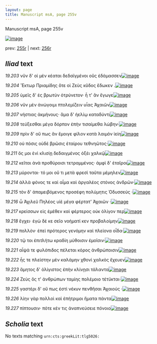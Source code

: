```yaml
---
layout: page
title: Manuscript msA, page 255v
---
```


Manuscript msA, page 255v

[![image](http://www.homermultitext.org/iipsrv?OBJ=IIP,1.0&FIF=/project/homer/pyramidal/deepzoom/hmt/vaimg/2017a/VA255VN_0757.tif&WID=100&CVT=JPEG)](http://www.homermultitext.org/ict2/?urn=urn:cite2:hmt:vaimg.2017a:VA255VN_0757)

prev:  [255r](../255r) | next:  [256r](../256r)

## *Iliad* text

*19.203* <a id="19.203"/> νῦν δ' οἱ μὲν κέαται δεδαϊγμένοι οὓς ἐδάμασσεν[![image](http://www.homermultitext.org/iipsrv?OBJ=IIP,1.0&FIF=/project/homer/pyramidal/deepzoom/hmt/vaimg/2017a/VA255VN_0757.tif&RGN=0.483,0.2307,0.35,0.0248&WID=1000&CVT=JPEG)](http://www.homermultitext.org/ict2/?urn=urn:cite2:hmt:vaimg.2017a:VA255VN_0757@0.483,0.2307,0.35,0.0248)

*19.204* <a id="19.204"/> Ἕκτωρ Πριαμίδης ὅτε οἱ Ζεὺς κῦδος ἔδωκεν .[![image](http://www.homermultitext.org/iipsrv?OBJ=IIP,1.0&FIF=/project/homer/pyramidal/deepzoom/hmt/vaimg/2017a/VA255VN_0757.tif&RGN=0.483,0.2494,0.353,0.0225&WID=1000&CVT=JPEG)](http://www.homermultitext.org/ict2/?urn=urn:cite2:hmt:vaimg.2017a:VA255VN_0757@0.483,0.2494,0.353,0.0225)

*19.205* <a id="19.205"/> ὑμεῖς δ' ἐς βρωτὺν ὀτρύνετον· ἦ τ' ἂν ἔγωγε[![image](http://www.homermultitext.org/iipsrv?OBJ=IIP,1.0&FIF=/project/homer/pyramidal/deepzoom/hmt/vaimg/2017a/VA255VN_0757.tif&RGN=0.489,0.2697,0.291,0.0195&WID=1000&CVT=JPEG)](http://www.homermultitext.org/ict2/?urn=urn:cite2:hmt:vaimg.2017a:VA255VN_0757@0.489,0.2697,0.291,0.0195)

*19.206* <a id="19.206"/> νῦν μὲν ἀνώγοιμι πτολεμίζειν υἷας Ἀχαιῶν[![image](http://www.homermultitext.org/iipsrv?OBJ=IIP,1.0&FIF=/project/homer/pyramidal/deepzoom/hmt/vaimg/2017a/VA255VN_0757.tif&RGN=0.492,0.2863,0.317,0.021&WID=1000&CVT=JPEG)](http://www.homermultitext.org/ict2/?urn=urn:cite2:hmt:vaimg.2017a:VA255VN_0757@0.492,0.2863,0.317,0.021)

*19.207* <a id="19.207"/> νήστιας ἀκμήνους· ἅμα δ' ἠελίῳ καταδύντι[![image](http://www.homermultitext.org/iipsrv?OBJ=IIP,1.0&FIF=/project/homer/pyramidal/deepzoom/hmt/vaimg/2017a/VA255VN_0757.tif&RGN=0.492,0.3035,0.328,0.018&WID=1000&CVT=JPEG)](http://www.homermultitext.org/ict2/?urn=urn:cite2:hmt:vaimg.2017a:VA255VN_0757@0.492,0.3035,0.328,0.018)

*19.208* <a id="19.208"/> τεύξεσθαι μέγα δόρπον ἐπὴν τισαίμεθα λώβην·[![image](http://www.homermultitext.org/iipsrv?OBJ=IIP,1.0&FIF=/project/homer/pyramidal/deepzoom/hmt/vaimg/2017a/VA255VN_0757.tif&RGN=0.491,0.3193,0.339,0.0218&WID=1000&CVT=JPEG)](http://www.homermultitext.org/ict2/?urn=urn:cite2:hmt:vaimg.2017a:VA255VN_0757@0.491,0.3193,0.339,0.0218)

*19.209* <a id="19.209"/> πρὶν δ' οὔ πως ἂν ἔμοιγε φίλον κατὰ λαιμὸν ἱείη[![image](http://www.homermultitext.org/iipsrv?OBJ=IIP,1.0&FIF=/project/homer/pyramidal/deepzoom/hmt/vaimg/2017a/VA255VN_0757.tif&RGN=0.49,0.3388,0.332,0.0203&WID=1000&CVT=JPEG)](http://www.homermultitext.org/ict2/?urn=urn:cite2:hmt:vaimg.2017a:VA255VN_0757@0.49,0.3388,0.332,0.0203)

*19.210* <a id="19.210"/> οὐ πόσις οὐδὲ βρῶσις ἑταίρου τεθνηῶτος·[![image](http://www.homermultitext.org/iipsrv?OBJ=IIP,1.0&FIF=/project/homer/pyramidal/deepzoom/hmt/vaimg/2017a/VA255VN_0757.tif&RGN=0.49,0.3539,0.288,0.0233&WID=1000&CVT=JPEG)](http://www.homermultitext.org/ict2/?urn=urn:cite2:hmt:vaimg.2017a:VA255VN_0757@0.49,0.3539,0.288,0.0233)

*19.211* <a id="19.211"/> ὅς μοι ἐνὶ κλισίῃ δεδαιγμένος ὀξέι χαλκῷ[![image](http://www.homermultitext.org/iipsrv?OBJ=IIP,1.0&FIF=/project/homer/pyramidal/deepzoom/hmt/vaimg/2017a/VA255VN_0757.tif&RGN=0.489,0.3742,0.341,0.0233&WID=1000&CVT=JPEG)](http://www.homermultitext.org/ict2/?urn=urn:cite2:hmt:vaimg.2017a:VA255VN_0757@0.489,0.3742,0.341,0.0233)

*19.212* <a id="19.212"/> κεῖται ἀνὰ προθύροισι τετραμμένος· ἀμφὶ δ' ἑταῖροι[![image](http://www.homermultitext.org/iipsrv?OBJ=IIP,1.0&FIF=/project/homer/pyramidal/deepzoom/hmt/vaimg/2017a/VA255VN_0757.tif&RGN=0.486,0.3937,0.375,0.0188&WID=1000&CVT=JPEG)](http://www.homermultitext.org/ict2/?urn=urn:cite2:hmt:vaimg.2017a:VA255VN_0757@0.486,0.3937,0.375,0.0188)

*19.213* <a id="19.213"/> μύρονται· τό μοι οὔ τι μετὰ φρεσὶ ταῦτα μέμηλεν[![image](http://www.homermultitext.org/iipsrv?OBJ=IIP,1.0&FIF=/project/homer/pyramidal/deepzoom/hmt/vaimg/2017a/VA255VN_0757.tif&RGN=0.485,0.4117,0.359,0.0188&WID=1000&CVT=JPEG)](http://www.homermultitext.org/ict2/?urn=urn:cite2:hmt:vaimg.2017a:VA255VN_0757@0.485,0.4117,0.359,0.0188)

*19.214* <a id="19.214"/> ἀλλὰ φόνος τε καὶ αἷμα καὶ ἀργαλέος στόνος ἀνδρῶν·[![image](http://www.homermultitext.org/iipsrv?OBJ=IIP,1.0&FIF=/project/homer/pyramidal/deepzoom/hmt/vaimg/2017a/VA255VN_0757.tif&RGN=0.491,0.426,0.368,0.0218&WID=1000&CVT=JPEG)](http://www.homermultitext.org/ict2/?urn=urn:cite2:hmt:vaimg.2017a:VA255VN_0757@0.491,0.426,0.368,0.0218)

*19.215* <a id="19.215"/> τὸν δ' ἀπαμειβόμενος προσέφη πολύμητις Ὀδυσσεύς ·[![image](http://www.homermultitext.org/iipsrv?OBJ=IIP,1.0&FIF=/project/homer/pyramidal/deepzoom/hmt/vaimg/2017a/VA255VN_0757.tif&RGN=0.475,0.444,0.385,0.0233&WID=1000&CVT=JPEG)](http://www.homermultitext.org/ict2/?urn=urn:cite2:hmt:vaimg.2017a:VA255VN_0757@0.475,0.444,0.385,0.0233)

*19.216* <a id="19.216"/> ὦ Ἀχιλεῦ Πηλέος υἱὲ μέγα φέρτατ' Ἀχαιῶν ·[![image](http://www.homermultitext.org/iipsrv?OBJ=IIP,1.0&FIF=/project/homer/pyramidal/deepzoom/hmt/vaimg/2017a/VA255VN_0757.tif&RGN=0.486,0.4628,0.339,0.0195&WID=1000&CVT=JPEG)](http://www.homermultitext.org/ict2/?urn=urn:cite2:hmt:vaimg.2017a:VA255VN_0757@0.486,0.4628,0.339,0.0195)

*19.217* <a id="19.217"/> κρείσσων εἰς ἐμέθεν καὶ φέρτερος οὐκ ὀλίγον περ[![image](http://www.homermultitext.org/iipsrv?OBJ=IIP,1.0&FIF=/project/homer/pyramidal/deepzoom/hmt/vaimg/2017a/VA255VN_0757.tif&RGN=0.483,0.4793,0.377,0.021&WID=1000&CVT=JPEG)](http://www.homermultitext.org/ict2/?urn=urn:cite2:hmt:vaimg.2017a:VA255VN_0757@0.483,0.4793,0.377,0.021)

*19.218* <a id="19.218"/> ἔγχει· ἐγὼ δέ κε σεῖο νοήματί κεν προβαλοίμην[![image](http://www.homermultitext.org/iipsrv?OBJ=IIP,1.0&FIF=/project/homer/pyramidal/deepzoom/hmt/vaimg/2017a/VA255VN_0757.tif&RGN=0.48,0.4966,0.345,0.021&WID=1000&CVT=JPEG)](http://www.homermultitext.org/ict2/?urn=urn:cite2:hmt:vaimg.2017a:VA255VN_0757@0.48,0.4966,0.345,0.021)

*19.219* <a id="19.219"/> πολλὸν· ἐπεὶ πρότερος γενόμην καὶ πλείονα οἶδα·[![image](http://www.homermultitext.org/iipsrv?OBJ=IIP,1.0&FIF=/project/homer/pyramidal/deepzoom/hmt/vaimg/2017a/VA255VN_0757.tif&RGN=0.491,0.5147,0.341,0.021&WID=1000&CVT=JPEG)](http://www.homermultitext.org/ict2/?urn=urn:cite2:hmt:vaimg.2017a:VA255VN_0757@0.491,0.5147,0.341,0.021)

*19.220* <a id="19.220"/> τῷ τοι ἐπιτλήτω κραδίη μύθοισιν ἐμοῖσιν·[![image](http://www.homermultitext.org/iipsrv?OBJ=IIP,1.0&FIF=/project/homer/pyramidal/deepzoom/hmt/vaimg/2017a/VA255VN_0757.tif&RGN=0.488,0.5312,0.305,0.0203&WID=1000&CVT=JPEG)](http://www.homermultitext.org/ict2/?urn=urn:cite2:hmt:vaimg.2017a:VA255VN_0757@0.488,0.5312,0.305,0.0203)

*19.221* <a id="19.221"/> αἶψά τε φυλόπιδος πέλεται κόρος ἀνθρώποισιν[![image](http://www.homermultitext.org/iipsrv?OBJ=IIP,1.0&FIF=/project/homer/pyramidal/deepzoom/hmt/vaimg/2017a/VA255VN_0757.tif&RGN=0.489,0.547,0.343,0.0225&WID=1000&CVT=JPEG)](http://www.homermultitext.org/ict2/?urn=urn:cite2:hmt:vaimg.2017a:VA255VN_0757@0.489,0.547,0.343,0.0225)

*19.222* <a id="19.222"/> ἧς τε πλείστην μὲν καλάμην χθονὶ χαλκὸς ἔχευεν[![image](http://www.homermultitext.org/iipsrv?OBJ=IIP,1.0&FIF=/project/homer/pyramidal/deepzoom/hmt/vaimg/2017a/VA255VN_0757.tif&RGN=0.494,0.5672,0.332,0.021&WID=1000&CVT=JPEG)](http://www.homermultitext.org/ict2/?urn=urn:cite2:hmt:vaimg.2017a:VA255VN_0757@0.494,0.5672,0.332,0.021)

*19.223* <a id="19.223"/> ἄμητος δ' ὀλίγιστος ἐπὴν κλίνῃσι τάλαντα[![image](http://www.homermultitext.org/iipsrv?OBJ=IIP,1.0&FIF=/project/homer/pyramidal/deepzoom/hmt/vaimg/2017a/VA255VN_0757.tif&RGN=0.485,0.583,0.304,0.0233&WID=1000&CVT=JPEG)](http://www.homermultitext.org/ict2/?urn=urn:cite2:hmt:vaimg.2017a:VA255VN_0757@0.485,0.583,0.304,0.0233)

*19.224* <a id="19.224"/> Ζεὺς ὅς τ' ἀνθρώπων ταμίης πολέμοιο τέτϋκται·[![image](http://www.homermultitext.org/iipsrv?OBJ=IIP,1.0&FIF=/project/homer/pyramidal/deepzoom/hmt/vaimg/2017a/VA255VN_0757.tif&RGN=0.489,0.6018,0.345,0.021&WID=1000&CVT=JPEG)](http://www.homermultitext.org/ict2/?urn=urn:cite2:hmt:vaimg.2017a:VA255VN_0757@0.489,0.6018,0.345,0.021)

*19.225* <a id="19.225"/> γαστέρι δ' οὔ πως ἐστὶ νέκυν πενθῆσαι Ἀχαιούς ·[![image](http://www.homermultitext.org/iipsrv?OBJ=IIP,1.0&FIF=/project/homer/pyramidal/deepzoom/hmt/vaimg/2017a/VA255VN_0757.tif&RGN=0.489,0.6191,0.334,0.021&WID=1000&CVT=JPEG)](http://www.homermultitext.org/ict2/?urn=urn:cite2:hmt:vaimg.2017a:VA255VN_0757@0.489,0.6191,0.334,0.021)

*19.226* <a id="19.226"/> λίην γὰρ πολλοὶ καὶ ἐπήτριμοι ἤματα πάντα[![image](http://www.homermultitext.org/iipsrv?OBJ=IIP,1.0&FIF=/project/homer/pyramidal/deepzoom/hmt/vaimg/2017a/VA255VN_0757.tif&RGN=0.484,0.6356,0.341,0.0233&WID=1000&CVT=JPEG)](http://www.homermultitext.org/ict2/?urn=urn:cite2:hmt:vaimg.2017a:VA255VN_0757@0.484,0.6356,0.341,0.0233)

*19.227* <a id="19.227"/> πίπτουσιν· πότε κέν τις ἀναπνεύσειε πόνοιο[![image](http://www.homermultitext.org/iipsrv?OBJ=IIP,1.0&FIF=/project/homer/pyramidal/deepzoom/hmt/vaimg/2017a/VA255VN_0757.tif&RGN=0.493,0.6544,0.316,0.0188&WID=1000&CVT=JPEG)](http://www.homermultitext.org/ict2/?urn=urn:cite2:hmt:vaimg.2017a:VA255VN_0757@0.493,0.6544,0.316,0.0188)

## *Scholia* text

No texts matching `urn:cts:greekLit:tlg5026:`